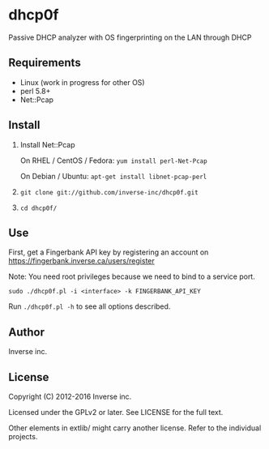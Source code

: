 dhcp0f
======

Passive DHCP analyzer with OS fingerprinting on the LAN through DHCP


Requirements
------------

* Linux (work in progress for other OS)
* perl 5.8+
* Net::Pcap


Install
-------

1.  Install Net::Pcap

    On RHEL / CentOS / Fedora: `yum install perl-Net-Pcap`

    On Debian / Ubuntu: `apt-get install libnet-pcap-perl`

2.  `git clone git://github.com/inverse-inc/dhcp0f.git`

3.  `cd dhcp0f/`


Use
---

First, get a Fingerbank API key by registering an account on https://fingerbank.inverse.ca/users/register

Note: You need root privileges because we need to bind to a service port.

    sudo ./dhcp0f.pl -i <interface> -k FINGERBANK_API_KEY

Run `./dhcp0f.pl -h` to see all options described.


Author
------

Inverse inc.

License
-------

Copyright (C) 2012-2016 Inverse inc.

Licensed under the GPLv2 or later. See LICENSE for the full text.

Other elements in extlib/ might carry another license. 
Refer to the individual projects.
